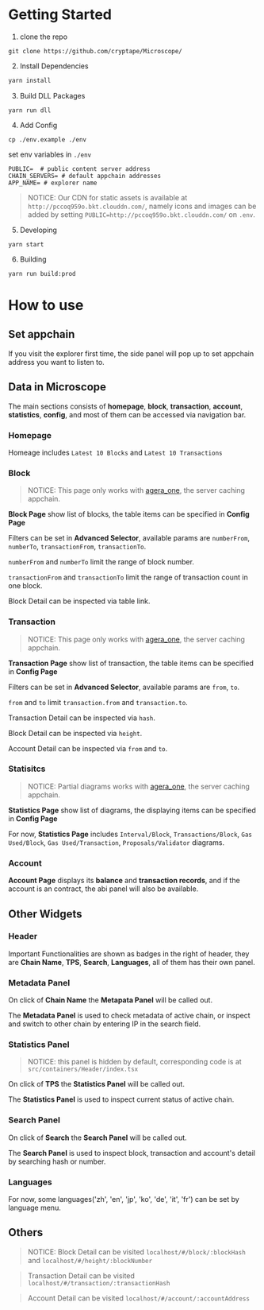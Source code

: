 # Getting Started

1.  clone the repo

```shell
git clone https://github.com/cryptape/Microscope/
```

2.  Install Dependencies

```bash
yarn install
```

3.  Build DLL Packages

```shell
yarn run dll
```

4.  Add Config

```shell
cp ./env.example ./env
```

set env variables in `./env`

```
PUBLIC=  # public content server address
CHAIN_SERVERS= # default appchain addresses
APP_NAME= # explorer name
```

> NOTICE: Our CDN for static assets is available at `http://pccoq959o.bkt.clouddn.com/`, namely icons and images can be added by setting `PUBLIC=http://pccoq959o.bkt.clouddn.com/` on `.env`.

5.  Developing

```shell
yarn start
```

6.  Building

```shell
yarn run build:prod
```

# How to use

## Set appchain

If you visit the explorer first time, the side panel will pop up to set appchain address you want to listen to.

## Data in Microscope

The main sections consists of **homepage**, **block**, **transaction**, **account**, **statistics**, **config**, and most of them can be accessed via navigation bar.

### Homepage

Homeage includes `Latest 10 Blocks` and `Latest 10 Transactions`

### Block

> NOTICE: This page only works with [agera_one](https://github.com/Keith-CY/agera_one), the server caching appchain.

**Block Page** show list of blocks, the table items can be specified in **Config Page**

Filters can be set in **Advanced Selector**, available params are `numberFrom`, `numberTo`, `transactionFrom`, `transactionTo`.

`numberFrom` and `numberTo` limit the range of block number.

`transactionFrom` and `transactionTo` limit the range of transaction count in one block.

Block Detail can be inspected via table link.

### Transaction

> NOTICE: This page only works with [agera_one](https://github.com/Keith-CY/agera_one), the server caching appchain.

**Transaction Page** show list of transaction, the table items can be specified in **Config Page**

Filters can be set in **Advanced Selector**, available params are `from`, `to`.

`from` and `to` limit `transaction.from` and `transaction.to`.

Transaction Detail can be inspected via `hash`.

Block Detail can be inspected via `height`.

Account Detail can be inspected via `from` and `to`.

### Statisitcs

> NOTICE: Partial diagrams works with [agera_one](https://github.com/Keith-CY/agera_one), the server caching appchain.

**Statistics Page** show list of diagrams, the displaying items can be specified in **Config Page**

For now, **Statistics Page** includes `Interval/Block`, `Transactions/Block`, `Gas Used/Block`, `Gas Used/Transaction`, `Proposals/Validator` diagrams.

### Account

**Account Page** displays its **balance** and **transaction records**, and if the account is an contract, the abi panel will also be available.

## Other Widgets

### Header

Important Functionalities are shown as badges in the right of header, they are **Chain Name**, **TPS**, **Search**, **Languages**, all of them has their own panel.

### Metadata Panel

On click of **Chain Name** the **Metapata Panel** will be called out.

The **Metadata Panel** is used to check metadata of active chain, or inspect and switch to other chain by entering IP in the search field.

### Statistics Panel

> NOTICE: this panel is hidden by default, corresponding code is at `src/containers/Header/index.tsx`

On click of **TPS** the **Statistics Panel** will be called out.

The **Statistics Panel** is used to inspect current status of active chain.

### Search Panel

On click of **Search** the **Search Panel** will be called out.

The **Search Panel** is used to inspect block, transaction and account's detail by searching hash or number.

### Languages

For now, some languages('zh', 'en', 'jp', 'ko', 'de', 'it', 'fr') can be set by language menu.

## Others

> NOTICE: Block Detail can be visited `localhost/#/block/:blockHash` and `localhost/#/height/:blockNumber`

> Transaction Detail can be visited `localhost/#/transaction/:transactionHash`

> Account Detail can be visited `localhost/#/account/:accountAddress`
